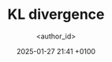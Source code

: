 ---
title: KL divergence
date: 2025-01-27 21:41 +0100
categories: [Machine Learning, Loss Function]
tags: [Machine Learing, Loss Fuction]
author: <author_id>
toc: true
comments: true
---
